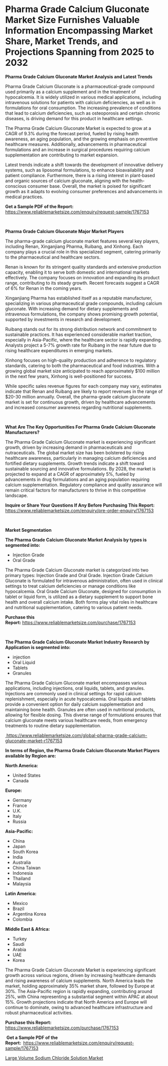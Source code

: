 <p><h1>Pharma Grade Calcium Gluconate Market Size Furnishes Valuable Information Encompassing Market Share, Market Trends, and Projections Spanning from 2025 to 2032</h1></p><p><strong>Pharma Grade Calcium Gluconate Market Analysis and Latest Trends</strong></p>
<p><p>Pharma Grade Calcium Gluconate is a pharmaceutical-grade compound used primarily as a calcium supplement and in the treatment of hypocalcemia. It is widely utilized in various medical applications, including intravenous solutions for patients with calcium deficiencies, as well as in formulations for oral consumption. The increasing prevalence of conditions that lead to calcium deficiencies, such as osteoporosis and certain chronic diseases, is driving demand for this product in healthcare settings.</p><p>The Pharma Grade Calcium Gluconate Market is expected to grow at a CAGR of 9.3% during the forecast period, fueled by rising health awareness, an aging population, and the growing emphasis on preventive healthcare measures. Additionally, advancements in pharmaceutical formulations and an increase in surgical procedures requiring calcium supplementation are contributing to market expansion.</p><p>Latest trends indicate a shift towards the development of innovative delivery systems, such as liposomal formulations, to enhance bioavailability and patient compliance. Furthermore, there is a rising interest in plant-based and organic sources of calcium gluconate, aligning with the health-conscious consumer base. Overall, the market is poised for significant growth as it adapts to evolving consumer preferences and advancements in medical practices.</p></p>
<p><strong>Get a Sample PDF of the Report:&nbsp;</strong> <a href="https://www.reliablemarketsize.com/enquiry/request-sample/1767153?utm_campaign=1103&utm_medium=2&utm_source=Github&utm_content=ia&utm_term=09032025&utm_id=pharma-grade-calcium-gluconate">https://www.reliablemarketsize.com/enquiry/request-sample/1767153</a></p>
<p>&nbsp;</p>
<p><strong>Pharma Grade Calcium Gluconate Major Market Players</strong></p>
<p><p>The pharma-grade calcium gluconate market features several key players, including Renan, Xinganjiang Pharma, Ruibang, and Xinhong. Each company plays a crucial role in this specialized segment, catering primarily to the pharmaceutical and healthcare sectors.</p><p>Renan is known for its stringent quality standards and extensive production capacity, enabling it to serve both domestic and international markets effectively. The company focuses on innovation and expanding its product range, contributing to its steady growth. Recent forecasts suggest a CAGR of 6% for Renan in the coming years.</p><p>Xinganjiang Pharma has established itself as a reputable manufacturer, specializing in various pharmaceutical grade compounds, including calcium gluconate. With increasing demand for dietary supplements and intravenous formulations, the company shows promising growth potential, supported by investments in research and development.</p><p>Ruibang stands out for its strong distribution network and commitment to sustainable practices. It has experienced considerable market traction, especially in Asia-Pacific, where the healthcare sector is rapidly expanding. Analysts project a 5-7% growth rate for Ruibang in the near future due to rising healthcare expenditures in emerging markets.</p><p>Xinhong focuses on high-quality production and adherence to regulatory standards, catering to both the pharmaceutical and food industries. With a growing global market size anticipated to reach approximately $100 million in the next few years, Xinhong is well-positioned for success.</p><p>While specific sales revenue figures for each company may vary, estimates indicate that Renan and Ruibang are likely to report revenues in the range of $20-30 million annually. Overall, the pharma-grade calcium gluconate market is set for continuous growth, driven by healthcare advancements and increased consumer awareness regarding nutritional supplements.</p></p>
<p>&nbsp;</p>
<p><strong>What Are The Key Opportunities For Pharma Grade Calcium Gluconate Manufacturers?</strong></p>
<p><p>The Pharma Grade Calcium Gluconate market is experiencing significant growth, driven by increasing demand in pharmaceuticals and nutraceuticals. The global market size has been bolstered by rising healthcare awareness, particularly in managing calcium deficiencies and fortified dietary supplements. Growth trends indicate a shift toward sustainable sourcing and innovative formulations. By 2028, the market is projected to expand at a CAGR of approximately 5%, fueled by advancements in drug formulations and an aging population requiring calcium supplementation. Regulatory compliance and quality assurance will remain critical factors for manufacturers to thrive in this competitive landscape.</p></p>
<p><strong>Inquire or Share Your Questions If Any Before Purchasing This Report:</strong> <a href="https://www.reliablemarketsize.com/enquiry/pre-order-enquiry/1767153?utm_campaign=1103&utm_medium=2&utm_source=Github&utm_content=ia&utm_term=09032025&utm_id=pharma-grade-calcium-gluconate">https://www.reliablemarketsize.com/enquiry/pre-order-enquiry/1767153</a></p>
<p>&nbsp;</p>
<p><strong>Market Segmentation</strong></p>
<p><strong>The Pharma Grade Calcium Gluconate Market Analysis by types is segmented into:</strong></p>
<p><ul><li>Injection Grade</li><li>Oral Grade</li></ul></p>
<p><p>The Pharma Grade Calcium Gluconate market is categorized into two primary types: Injection Grade and Oral Grade. Injection Grade Calcium Gluconate is formulated for intravenous administration, often used in clinical settings to treat calcium deficiencies or manage conditions like hypocalcemia. Oral Grade Calcium Gluconate, designed for consumption in tablet or liquid form, is utilized as a dietary supplement to support bone health and overall calcium intake. Both forms play vital roles in healthcare and nutritional supplementation, catering to various patient needs.</p></p>
<p><strong>Purchase this Report:&nbsp;</strong><a href="https://www.reliablemarketsize.com/purchase/1767153?utm_campaign=1103&utm_medium=2&utm_source=Github&utm_content=ia&utm_term=09032025&utm_id=pharma-grade-calcium-gluconate">https://www.reliablemarketsize.com/purchase/1767153</a></p>
<p>&nbsp;</p>
<p><strong>The Pharma Grade Calcium Gluconate Market Industry Research by Application is segmented into:</strong></p>
<p><ul><li>injection</li><li>Oral Liquid</li><li>Tablets</li><li>Granules</li></ul></p>
<p><p>The Pharma Grade Calcium Gluconate market encompasses various applications, including injections, oral liquids, tablets, and granules. Injections are commonly used in clinical settings for rapid calcium replenishment, especially in acute hypocalcemia. Oral liquids and tablets provide a convenient option for daily calcium supplementation and maintaining bone health. Granules are often used in nutritional products, allowing for flexible dosing. This diverse range of formulations ensures that calcium gluconate meets various healthcare needs, from emergency treatments to routine dietary supplementation.</p></p>
<p><a href="https://www.reliablemarketsize.com/global-pharma-grade-calcium-gluconate-market-r1767153?utm_campaign=1103&utm_medium=2&utm_source=Github&utm_content=ia&utm_term=09032025&utm_id=pharma-grade-calcium-gluconate">&nbsp;https://www.reliablemarketsize.com/global-pharma-grade-calcium-gluconate-market-r1767153</a></p>
<p><strong>In terms of Region, the Pharma Grade Calcium Gluconate Market Players available by Region are:</strong></p>
<p>
    <p> <strong> North America: </strong>
        <ul>
            <li>United States</li>
            <li>Canada</li>
        </ul>
        </p> 
    <p> <strong> Europe: </strong>
        <ul>
            <li>Germany</li>
            <li>France</li>
            <li>U.K.</li>
            <li>Italy</li>
            <li>Russia</li>
        </ul>
        </p> 
    <p> <strong> Asia-Pacific: </strong>
        <ul>
            <li>China</li>
            <li>Japan</li>
            <li>South Korea</li>
            <li>India</li>
            <li>Australia</li>
            <li>China Taiwan</li>
            <li>Indonesia</li>
            <li>Thailand</li>
            <li>Malaysia</li>
        </ul>
        </p> 
    <p> <strong> Latin America: </strong>
        <ul>
            <li>Mexico</li>
            <li>Brazil</li>
            <li>Argentina Korea</li>
            <li>Colombia</li>
        </ul>
        </p> 
    <p> <strong> Middle East & Africa: </strong>
        <ul>
            <li>Turkey</li>
            <li>Saudi</li>
            <li>Arabia</li>
            <li>UAE</li>
            <li>Korea</li>
        </ul>
    </p>
    </p>
<p><p>The Pharma Grade Calcium Gluconate Market is experiencing significant growth across various regions, driven by increasing healthcare demands and rising awareness of calcium supplements. North America leads the market, holding approximately 35% market share, followed by Europe at 30%. The Asia-Pacific region is rapidly expanding, contributing around 25%, with China representing a substantial segment within APAC at about 15%. Growth projections indicate that North America and Europe will continue to dominate, owing to advanced healthcare infrastructure and robust pharmaceutical activities.</p></p>
<p><strong>Purchase this Report: </strong><a href="https://www.reliablemarketsize.com/purchase/1767153?utm_campaign=1103&utm_medium=2&utm_source=Github&utm_content=ia&utm_term=09032025&utm_id=pharma-grade-calcium-gluconate">https://www.reliablemarketsize.com/purchase/1767153</a></p>
<p>&nbsp;<strong>Get a Sample PDF of the Report:&nbsp;&nbsp;</strong><a href="https://www.reliablemarketsize.com/enquiry/request-sample/1767153?utm_campaign=1103&utm_medium=2&utm_source=Github&utm_content=ia&utm_term=09032025&utm_id=pharma-grade-calcium-gluconate">https://www.reliablemarketsize.com/enquiry/request-sample/1767153</a></p>
<p><strong></strong></p>
<p><p><a href="https://github.com/afghatakito29/Market-Research-Report-List-1/blob/main/large-volume-sodium-chloride-solution-market.md?utm_campaign=1103&utm_medium=2&utm_source=Github&utm_content=ia&utm_term=09032025&utm_id=pharma-grade-calcium-gluconate">Large Volume Sodium Chloride Solution Market</a></p></p>